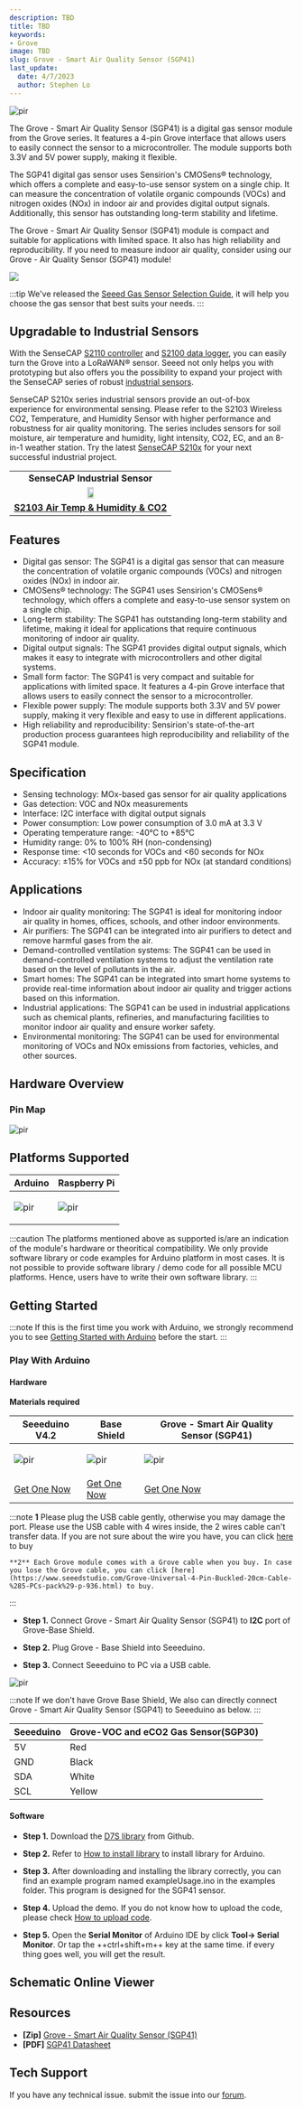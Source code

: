 ```yaml
---
description: TBD
title: TBD
keywords:
- Grove
image: TBD
slug: Grove - Smart Air Quality Sensor (SGP41)
last_update:
  date: 4/7/2023
  author: Stephen Lo
---
```



<!-- ![](https://files.seeedstudio.com/wiki/Grove-VOC_and_eCO2_Gas_Sensor-SGP30/img/IMG_0012a.jpg) -->
  <p style={{textAlign: 'center'}}><img src="https://files.seeedstudio.com/wiki/Grove-VOC_and_eCO2_Gas_Sensor-SGP30/img/IMG_0012a.jpg" alt="pir" width={600} height="auto" /></p>

The Grove - Smart Air Quality Sensor (SGP41) is a digital gas sensor module from the Grove series. It features a 4-pin Grove interface that allows users to easily connect the sensor to a microcontroller. The module supports both 3.3V and 5V power supply, making it flexible.

The SGP41 digital gas sensor uses Sensirion's CMOSens® technology, which offers a complete and easy-to-use sensor system on a single chip. It can measure the concentration of volatile organic compounds (VOCs) and nitrogen oxides (NOx) in indoor air and provides digital output signals. Additionally, this sensor has outstanding long-term stability and lifetime.

The Grove - Smart Air Quality Sensor (SGP41) module is compact and suitable for applications with limited space. It also has high reliability and reproducibility. If you need to measure indoor air quality, consider using our Grove - Air Quality Sensor (SGP41) module!


<p style={{textAlign: 'center'}}><a href="https://www.seeedstudio.com/-Grove-VOC-and-eCO2-Gas-Sensor-(SGP30)-p-3071.html" target="_blank"><img src="https://files.seeedstudio.com/wiki/Seeed-WiKi/docs/images/300px-Get_One_Now_Banner-ragular.png" /></a></p>

:::tip
    We've released the [Seeed Gas Sensor Selection Guide](https://wiki.seeedstudio.com/Sensor_gas/), it will help you choose the gas sensor that best suits your needs.
:::
## Upgradable to Industrial Sensors
With the SenseCAP [S2110 controller](https://www.seeedstudio.com/SenseCAP-XIAO-LoRaWAN-Controller-p-5474.html) and [S2100 data logger](https://www.seeedstudio.com/SenseCAP-S2100-LoRaWAN-Data-Logger-p-5361.html), you can easily turn the Grove into a LoRaWAN® sensor. Seeed not only helps you with prototyping but also offers you the possibility to expand your project with the SenseCAP series of robust [industrial sensors](https://www.seeedstudio.com/catalogsearch/result/?q=sensecap&categories=SenseCAP&application=Temperature%2FHumidity~Soil~Gas~Light~Weather~Water~Automation~Positioning~Machine%20Learning~Voice%20Recognition&compatibility=SenseCAP).

SenseCAP S210x series industrial sensors provide an out-of-box experience for environmental sensing. Please refer to the S2103 Wireless CO2, Temperature, and Humidity Sensor with higher performance and robustness for air quality monitoring. The series includes sensors for soil moisture, air temperature and humidity, light intensity, CO2, EC, and an 8-in-1 weather station. Try the latest [SenseCAP S210x](https://www.seeedstudio.com/catalogsearch/result/?q=S21&categories=SenseCAP~LoRaWAN%20Device&product_module=Device) for your next successful industrial project.

<table style={{marginLeft: 'auto', marginRight: 'auto'}}>
  <tbody><tr><td align="center"><font size={4}><strong>SenseCAP Industrial Sensor</strong></font></td>
    </tr>
    <tr>
      <td><a href="https://www.seeedstudio.com/SenseCAP-S2103-LoRaWAN-CO2-Temperature-and-Humidity-Sensor-p-5356.html" target="_blank" /><div align="center"><a href="https://www.seeedstudio.com/SenseCAP-S2103-LoRaWAN-CO2-Temperature-and-Humidity-Sensor-p-5356.html" target="_blank"><img width="20%" src="https://files.seeedstudio.com/wiki/K1100_overview/S21012103.png" /></a></div>
      </td>
    </tr>
    <tr>
      <td align="center"><a href="https://www.seeedstudio.com/SenseCAP-S2103-LoRaWAN-CO2-Temperature-and-Humidity-Sensor-p-5356.html" target="_blank"><strong>S2103 Air Temp &amp; Humidity &amp; CO2</strong></a></td>
    </tr>
  </tbody></table>


## Features

- Digital gas sensor: The SGP41 is a digital gas sensor that can measure the concentration of volatile organic compounds (VOCs) and nitrogen oxides (NOx) in indoor air.
- CMOSens® technology: The SGP41 uses Sensirion's CMOSens® technology, which offers a complete and easy-to-use sensor system on a single chip.
- Long-term stability: The SGP41 has outstanding long-term stability and lifetime, making it ideal for applications that require continuous monitoring of indoor air quality.
- Digital output signals: The SGP41 provides digital output signals, which makes it easy to integrate with microcontrollers and other digital systems.
- Small form factor: The SGP41 is very compact and suitable for applications with limited space. It features a 4-pin Grove interface that allows users to easily connect the sensor to a microcontroller.
- Flexible power supply: The module supports both 3.3V and 5V power supply, making it very flexible and easy to use in different applications.
- High reliability and reproducibility: Sensirion's state-of-the-art production process guarantees high reproducibility and reliability of the SGP41 module.

## Specification

- Sensing technology: MOx-based gas sensor for air quality applications
- Gas detection: VOC and NOx measurements
- Interface: I2C interface with digital output signals
- Power consumption: Low power consumption of 3.0 mA at 3.3 V
- Operating temperature range: -40°C to +85°C
- Humidity range: 0% to 100% RH (non-condensing)
- Response time: <10 seconds for VOCs and <60 seconds for NOx
- Accuracy: ±15% for VOCs and ±50 ppb for NOx (at standard conditions)

## Applications

- Indoor air quality monitoring: The SGP41 is ideal for monitoring indoor air quality in homes, offices, schools, and other indoor environments.
- Air purifiers: The SGP41 can be integrated into air purifiers to detect and remove harmful gases from the air.
- Demand-controlled ventilation systems: The SGP41 can be used in demand-controlled ventilation systems to adjust the ventilation rate based on the level of pollutants in the air.
- Smart homes: The SGP41 can be integrated into smart home systems to provide real-time information about indoor air quality and trigger actions based on this information.
- Industrial applications: The SGP41 can be used in industrial applications such as chemical plants, refineries, and manufacturing facilities to monitor indoor air quality and ensure worker safety.
- Environmental monitoring: The SGP41 can be used for environmental monitoring of VOCs and NOx emissions from factories, vehicles, and other sources.

## Hardware Overview

### Pin Map

<!-- ![](https://files.seeedstudio.com/wiki/Grove-VOC_and_eCO2_Gas_Sensor-SGP30/img/pin.jpg) -->
  <p style={{textAlign: 'center'}}><img src="https://raw.githubusercontent.com/Longan-Labs/SGP41_RESOURCES/main/sgp41_hw.png" alt="pir" width={600} height="auto" /></p>

## Platforms Supported
<!-- 

| Arduino                                                                                             | Raspberry Pi                                                                                             |                                                                                                 |                                                                                                          |                                                                                                    |
|-----------------------------------------------------------------------------------------------------|----------------------------------------------------------------------------------------------------------|-------------------------------------------------------------------------------------------------|---------------------------------------------------------------------------------------------------|----------------------------------------------------------------------------------------------------|
| ![](https://files.seeedstudio.com/wiki/wiki_english/docs/images/arduino_logo.jpg) | ![](https://files.seeedstudio.com/wiki/wiki_english/docs/images/raspberry_pi_logo_n.jpg) | ![](https://files.seeedstudio.com/wiki/wiki_english/docs/images/bbg_logo_n.jpg) | ![](https://files.seeedstudio.com/wiki/wiki_english/docs/images/wio_logo_n.jpg) | ![](https://files.seeedstudio.com/wiki/wiki_english/docs/images/linkit_logo_n.jpg) | -->

|Arduino|Raspberry Pi|
|---|---|
|<p><img src="https://files.seeedstudio.com/wiki/wiki_english/docs/images/arduino_logo.jpg" alt="pir" width={200} height="auto" /></p>|<p><img src="https://files.seeedstudio.com/wiki/wiki_english/docs/images/raspberry_pi_logo_n.jpg" alt="pir" width={200} height="auto" /></p>|

:::caution
    The platforms mentioned above as supported is/are an indication of the module's hardware or theoritical compatibility. We only provide software library or code examples for Arduino platform in most cases. It is not possible to provide software library / demo code for all possible MCU platforms. Hence, users have to write their own software library.
:::


## Getting Started

:::note
    If this is the first time you work with Arduino, we strongly recommend you to see [Getting Started with Arduino](https://wiki.seeedstudio.com/Getting_Started_with_Arduino/) before the start.
:::

### Play With Arduino

#### Hardware

**Materials required**

| Seeeduino V4.2 | Base Shield| Grove - Smart Air Quality Sensor (SGP41) |
|--------------|-------------|-----------------|
|<p><img src="https://files.seeedstudio.com/wiki/Grove_Light_Sensor/images/gs_1.jpg" alt="pir" width={600} height="auto" /></p>|<p><img src="https://files.seeedstudio.com/wiki/Grove_Light_Sensor/images/gs_4.jpg" alt="pir" width={600} height="auto" /></p>|<p><img src="https://files.seeedstudio.com/wiki/Grove-VOC_and_eCO2_Gas_Sensor-SGP30/img/thumbnail.jpg" alt="pir" width={500} height="auto" /></p>|
|<a href="https://www.seeedstudio.com/Seeeduino-V4.2-p-2517.html" target="_blank">Get One Now</a>|<a href="https://www.seeedstudio.com/Base-Shield-V2-p-1378.html" target="_blank">Get One Now</a>|<a href="https://www.seeedstudio.com/-Grove-VOC-and-eCO2-Gas-Sensor-(SGP30)-p-3071.html" target="_blank">Get One Now</a>|

:::note
    **1** Please plug the USB cable gently, otherwise you may damage the port. Please use the USB cable with 4 wires inside, the 2 wires cable can't transfer data. If you are not sure about the wire you have, you can click [here](https://www.seeedstudio.com/Micro-USB-Cable-48cm-p-1475.html) to buy
    
    **2** Each Grove module comes with a Grove cable when you buy. In case you lose the Grove cable, you can click [here](https://www.seeedstudio.com/Grove-Universal-4-Pin-Buckled-20cm-Cable-%285-PCs-pack%29-p-936.html) to buy.
:::

- **Step 1.** Connect Grove - Smart Air Quality Sensor (SGP41) to **I2C** port  of Grove-Base Shield.

- **Step 2.** Plug Grove - Base Shield into Seeeduino.

- **Step 3.** Connect Seeeduino to PC via a USB cable.


<!-- ![](https://files.seeedstudio.com/wiki/Grove-VOC_and_eCO2_Gas_Sensor-SGP30/img/3.jpg) -->
  <p style={{textAlign: 'center'}}><img src="https://files.seeedstudio.com/wiki/Grove-VOC_and_eCO2_Gas_Sensor-SGP30/img/3.jpg" alt="pir" width={600} height="auto" /></p>


:::note
	If we don't have Grove Base Shield, We also can directly connect Grove - Smart Air Quality Sensor (SGP41) to Seeeduino as below.
:::

| Seeeduino     | Grove-VOC and eCO2 Gas Sensor(SGP30) |
|---------------|-------------------------|
| 5V            | Red                     |
| GND           | Black                   |
| SDA           | White                   |
| SCL           | Yellow                  |

#### Software

- **Step 1.** Download the [D7S library](https://github.com/Longan-Labs/arduino-i2c-sgp41) from Github.

- **Step 2.** Refer to [How to install library](https://wiki.seeedstudio.com/How_to_install_Arduino_Library) to install library for Arduino.

- **Step 3.** After downloading and installing the library correctly, you can find an example program named exampleUsage.ino in the examples folder. This program is designed for the SGP41 sensor.

- **Step 4.** Upload the demo. If you do not know how to upload the code, please check [How to upload code](https://wiki.seeedstudio.com/Upload_Code/).

- **Step 5.** Open the **Serial Monitor** of Arduino IDE by click **Tool-> Serial Monitor**. Or tap the ++ctrl+shift+m++ key at the same time. if every thing goes well, you will get the result.

## Schematic Online Viewer

<div className="altium-ecad-viewer" data-project-src="https://github.com/Longan-Labs/SGP41_RESOURCES/raw/main/AIR_QUALITY_SENSOR(SGP41).zip" style={{borderRadius: '0px 0px 4px 4px', height: 500, borderStyle: 'solid', borderWidth: 1, borderColor: 'rgb(241, 241, 241)', overflow: 'hidden', maxWidth: 1280, maxHeight: 700, boxSizing: 'border-box'}}>
</div>

## Resources

- **[Zip]** [Grove - Smart Air Quality Sensor (SGP41)](https://github.com/Longan-Labs/SGP41_RESOURCES/raw/main/AIR_QUALITY_SENSOR(SGP41).zip)
- **[PDF]** [SGP41 Datasheet](https://files.seeedstudio.com/wiki/Grove-VOC_and_eCO2_Gas_Sensor-SGP30/res/Sensirion_Gas_Sensors_SGP30_Datasheet_EN.pdf)

## Tech Support
If you have any technical issue.  submit the issue into our [forum](https://forum.seeedstudio.com/).